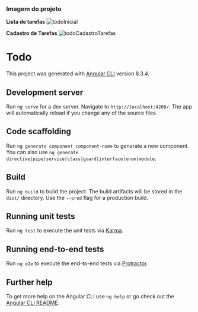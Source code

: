 ### **Imagem do projeto** 

**Lista de tarefas**
![todoInicial](https://user-images.githubusercontent.com/49159497/65833111-d9502b80-e2a2-11e9-891f-e6b21debce07.JPG)

**Cadastro de Tarefas**
![todoCadastroTarefas](https://user-images.githubusercontent.com/49159497/65833110-d9502b80-e2a2-11e9-9c39-74148bc0fc12.JPG)

# Todo

This project was generated with [Angular CLI](https://github.com/angular/angular-cli) version 8.3.4.

## Development server

Run `ng serve` for a dev server. Navigate to `http://localhost:4200/`. The app will automatically reload if you change any of the source files.

## Code scaffolding

Run `ng generate component component-name` to generate a new component. You can also use `ng generate directive|pipe|service|class|guard|interface|enum|module`.

## Build

Run `ng build` to build the project. The build artifacts will be stored in the `dist/` directory. Use the `--prod` flag for a production build.

## Running unit tests

Run `ng test` to execute the unit tests via [Karma](https://karma-runner.github.io).

## Running end-to-end tests

Run `ng e2e` to execute the end-to-end tests via [Protractor](http://www.protractortest.org/).

## Further help

To get more help on the Angular CLI use `ng help` or go check out the [Angular CLI README](https://github.com/angular/angular-cli/blob/master/README.md).
